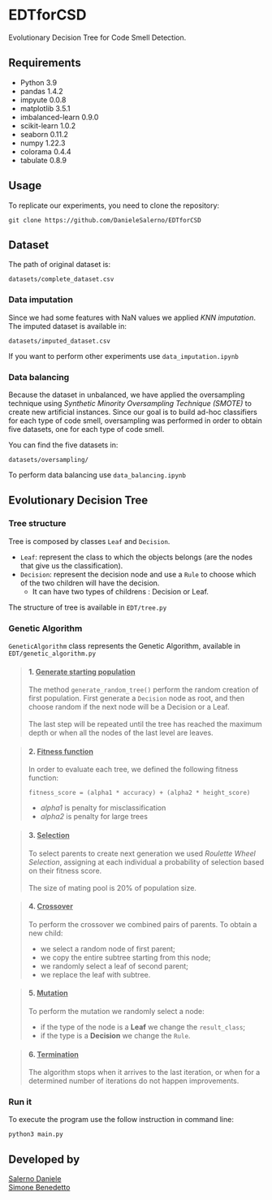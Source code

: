 # EDTforCSD
Evolutionary Decision Tree for Code Smell Detection.

## Requirements
* Python 3.9
* pandas 1.4.2
* impyute 0.0.8
* matplotlib 3.5.1
* imbalanced-learn 0.9.0
* scikit-learn 1.0.2
* seaborn 0.11.2
* numpy 1.22.3
* colorama 0.4.4
* tabulate 0.8.9

## Usage
To replicate our experiments, you need to clone the repository:
```
git clone https://github.com/DanieleSalerno/EDTforCSD
```

## Dataset
The path of original dataset is:
```
datasets/complete_dataset.csv
```

### Data imputation
Since we had some features with NaN values we applied *KNN imputation*. The imputed dataset is available in:
```
datasets/imputed_dataset.csv
```
If you want to perform other experiments use ``data_imputation.ipynb``


### Data balancing
Because the dataset in unbalanced, we have applied the oversampling technique using *Synthetic Minority Oversampling Technique (SMOTE)* to create new artificial instances.
Since our goal is to build ad-hoc classifiers for each type of code smell, oversampling was performed in order to obtain five datasets, one for each type of code smell.

You can find the five datasets in:
```
datasets/oversampling/
```
To perform data balancing use ``data_balancing.ipynb``

## Evolutionary Decision Tree

### Tree structure
Tree is composed by classes ``Leaf`` and ``Decision``.

 * ``Leaf``: represent the class to which the objects belongs (are the nodes that give us the classification).
 * ``Decision``: represent the decision node and use a ``Rule`` to choose which of the two children will have the decision.
   * It can have two types of childrens : Decision or Leaf.

The structure of tree is available in ``EDT/tree.py``



### Genetic Algorithm
``GeneticAlgorithm`` class represents the Genetic Algorithm, available in ``EDT/genetic_algorithm.py`` 

>#### 1. <u>Generate starting population</u>
>The method ``generate_random_tree()`` perform the random creation of first population. First generate a ``Decision`` node as root, and then choose random if the next node will be a Decision or a Leaf. <br><br>
>The last step will be repeated until the tree has reached the maximum depth or when all the nodes of the last level are leaves.


>#### 2. <u>Fitness function</u>
>In order to evaluate each tree, we defined the following fitness function:
>```
>fitness_score = (alpha1 * accuracy) + (alpha2 * height_score)
> ```
>* *alpha1* is penalty for misclassification
>* *alpha2* is penalty for large trees


>#### 3. <u>Selection</u>
> To select parents to create next generation we used *Roulette Wheel Selection*, assigning at each individual a probability of selection based on their fitness score. <br><br>
> The size of mating pool is 20% of population size.

>#### 4. <u>Crossover</u>
> To perform the crossover we combined pairs of parents.
> To obtain a new child:
>* we select a random node of first parent;
>* we copy the entire subtree starting from this node;
>* we randomly select a leaf of second parent;
>* we replace the leaf with subtree.

>#### 5. <u>Mutation</u>
> To perform the mutation we randomly select a node:
>* if the type of the node is a **Leaf** we change the ``result_class``;
>* if the type is a **Decision** we change the ``Rule``.


>#### 6. <u>Termination</u>
> The algorithm stops when it arrives to the last iteration, or when for a determined number of iterations do not happen improvements.


### Run it
To execute the program use the follow instruction in command line:
```
python3 main.py
```

## Developed by
[Salerno Daniele](https://github.com/DanieleSalerno) <br>
[Simone Benedetto](https://github.com/BenedettoSimone)
